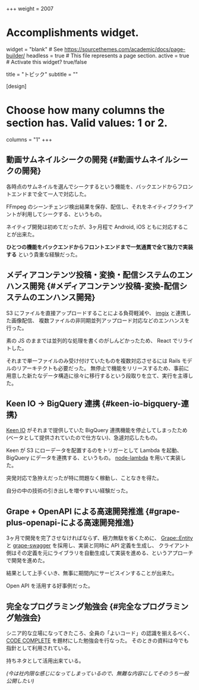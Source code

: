 +++
weight = 2007
# Accomplishments widget.
widget = "blank"  # See https://sourcethemes.com/academic/docs/page-builder/
headless = true  # This file represents a page section.
active = true  # Activate this widget? true/false

title = "トピック"
subtitle = ""

[design]
  # Choose how many columns the section has. Valid values: 1 or 2.
  columns = "1"
+++

## 動画サムネイルシークの開発 {#動画サムネイルシークの開発}

各時点のサムネイルを選んでシークするという機能を、バックエンドからフロントエンドまで全て一人で対応した。

FFmpeg のシーンチェンジ検出結果を保存、配信し、それをネイティブクライアントが利用してシークする、というもの。

ネイティブ開発は初めてだったが、3ヶ月程で Android, iOS ともに対応することが出来た。

**ひとつの機能をバックエンドからフロントエンドまで一気通貫で全て独力で実装する** という貴重な経験だった。


## メディアコンテンツ投稿・変換・配信システムのエンハンス開発 {#メディアコンテンツ投稿-変換-配信システムのエンハンス開発}

S3 にファイルを直接アップロードすることによる負荷軽減や、 [imgix](https://www.imgix.com/) と連携した画像配信、
複数ファイルの非同期並列アップロード対応などのエンハンスを行った。

素の JS のままでは並列的な処理を書くのがしんどかったため、 React でリライトした。

それまで単一ファイルのみ受け付けていたものを複数対応させるには Rails モデルのリアーキテクトも必要だった。
無停止で機能をリリースするため、事前に用意した新たなデータ構造に徐々に移行するという段取りを立て、実行を主導した。


## Keen IO -> BigQuery 連携 {#keen-io-bigquery-連携}

[Keen IO](https://keen.io/) がそれまで提供していた BigQuery 連携機能を停止してしまったため(ベータとして提供されていたので仕方ない)、急遽対応したもの。

Keen が S3 にローデータを配置するのをトリガーとして Lambda を起動、 BigQuery にデータを連携する、というもの。 [node-lambda](https://www.npmjs.com/package/node-lambda) を用いて実装した。

突発対応で急拵えだったが特に問題なく稼動し、ことなきを得た。

自分の中の技術の引き出しを増やすいい経験だった。


## Grape + OpenAPI による高速開発推進 {#grape-plus-openapi-による高速開発推進}

3ヶ月で開発を完了させなければならず、極力無駄を省くために、 [Grape::Entity](https://github.com/ruby-grape/grape-entity) と [grape-swagger](https://github.com/ruby-grape/grape-swagger) を採用し、実装と同時に API 定義を生成し、
クライアント側はその定義を元にライブラリを自動生成して実装を進める、というアプローチで開発を進めた。

結果として上手くいき、無事に期間内にサービスインすることが出来た。

Open API を活用する好事例だった。


## 完全なプログラミング勉強会 {#完全なプログラミング勉強会}

シニア的な立場になってきたころ、全員の「よいコード」の認識を揃えるべく、 [CODE COMPLETE](https://amzn.to/35lI48z) を題材にした勉強会を行なった。
そのときの資料は今でも指針として利用されている。

持ちネタとして活用出来ている。

_(今は社内限な感じになってしまっているので、無難な内容にしてそのうち一般公開したい)_
